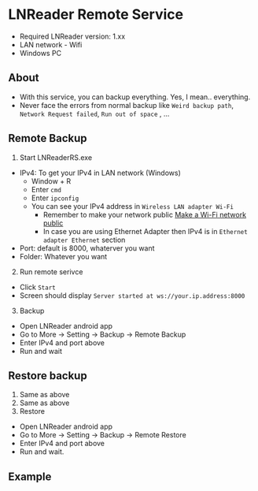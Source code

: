 # LNReader Remote Service
- Required LNReader version: 1.xx
- LAN network - Wifi
- Windows PC

## About
* With this service, you can backup everything. Yes, I mean.. everything.
* Never face the errors from normal backup like `Weird backup path`, `Network Request failed`, `Run out of space` , ...

## Remote Backup
1. Start LNReaderRS.exe
* IPv4: To get your IPv4 in LAN network (Windows)
	* Window + R
	* Enter `cmd`
	* Enter `ipconfig`
	* You can see your IPv4 address in `Wireless LAN adapter Wi-Fi` 
		* Remember to make your network public [Make a Wi-Fi network public](https://support.microsoft.com/en-us/windows/make-a-wi-fi-network-public-or-private-in-windows-0460117d-8d3e-a7ac-f003-7a0da607448d#WindowsVersion=Windows_11)
		* In case you are using Ethernet Adapter then IPv4 is in `Ethernet adapter Ethernet` section
* Port: default is 8000, whaterver you want
* Folder: Whatever you want
2. Run remote serivce
*	Click `Start`
*	Screen should display `Server started at ws://your.ip.address:8000`
3. Backup
* Open LNReader android app
* Go to More -> Setting -> Backup -> Remote Backup
* Enter IPv4 and port above
* Run and wait

## Restore backup
1. Same as above
2. Same as above
3. Restore
* Open LNReader android app
* Go to More -> Setting -> Backup -> Remote Restore
* Enter IPv4 and port above
* Run and wait.

## Example
